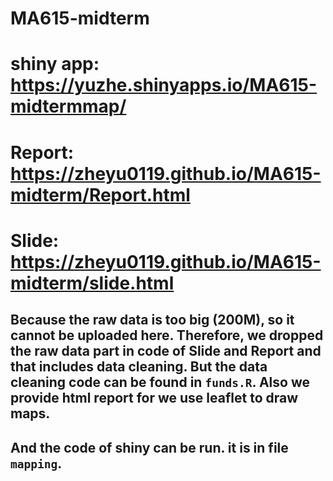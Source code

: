# MA615-midterm
# shiny app: https://yuzhe.shinyapps.io/MA615-midtermmap/
# Report: https://zheyu0119.github.io/MA615-midterm/Report.html
# Slide: https://zheyu0119.github.io/MA615-midterm/slide.html
## Because the raw data is too big (200M), so it cannot be uploaded here. Therefore, we dropped the raw data part in code of Slide and Report and that includes data cleaning. But the data cleaning code can be found in `funds.R`. Also we provide html report for we use leaflet to draw maps.
## And the code of shiny can be run. it is in file `mapping`.
